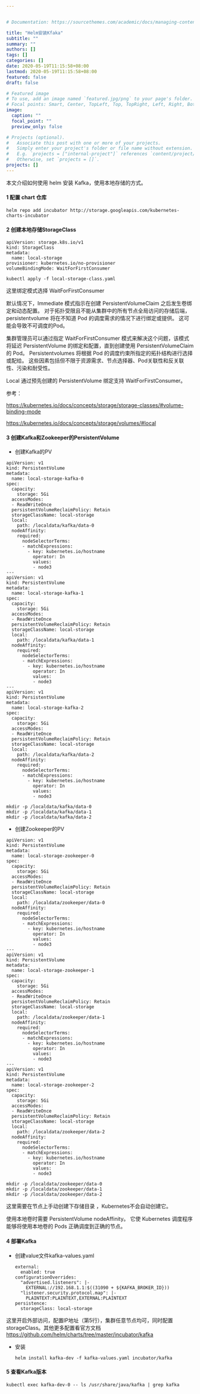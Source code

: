 ```yaml
---


# Documentation: https://sourcethemes.com/academic/docs/managing-content/

title: "Helm安装Kfaka"
subtitle: ""
summary: ""
authors: []
tags: []
categories: []
date: 2020-05-19T11:15:58+08:00
lastmod: 2020-05-19T11:15:58+08:00
featured: false
draft: false

# Featured image
# To use, add an image named `featured.jpg/png` to your page's folder.
# Focal points: Smart, Center, TopLeft, Top, TopRight, Left, Right, BottomLeft, Bottom, BottomRight.
image:
  caption: ""
  focal_point: ""
  preview_only: false

# Projects (optional).
#   Associate this post with one or more of your projects.
#   Simply enter your project's folder or file name without extension.
#   E.g. `projects = ["internal-project"]` references `content/project/deep-learning/index.md`.
#   Otherwise, set `projects = []`.
projects: []
---
```


本文介绍如何使用 helm 安装 Kafka，使用本地存储的方式。

#### 1 配置 chart 仓库

```
helm repo add incubator http://storage.googleapis.com/kubernetes-charts-incubator
```

#### 2 创建本地存储StorageClass

```
apiVersion: storage.k8s.io/v1
kind: StorageClass
metadata:
  name: local-storage
provisioner: kubernetes.io/no-provisioner
volumeBindingMode: WaitForFirstConsumer
```

```
kubectl apply -f local-storage-class.yaml
```

这里绑定模式选择 WaitForFirstConsumer

默认情况下，Immediate 模式指示在创建 PersistentVolumeClaim 之后发生卷绑定和动态配置。 对于拓扑受限且不能从集群中的所有节点全局访问的存储后端，persistentvolume 将在不知道 Pod 的调度需求的情况下进行绑定或提供。 这可能会导致不可调度的Pod。

集群管理员可以通过指定 WaitForFirstConsumer 模式来解决这个问题，该模式将延迟 PersistentVolume 的绑定和配置，直到创建使用 PersistentVolumeClaim 的 Pod。 Persistentvolumes 将根据 Pod 的调度约束所指定的拓扑结构进行选择或配给。 这些因素包括但不限于资源需求、节点选择器、Pod关联性和反关联性、污染和耐受性。

Local 通过预先创建的 PersistentVolume 绑定支持 WaitForFirstConsumer。

参考：

https://kubernetes.io/docs/concepts/storage/storage-classes/#volume-binding-mode

https://kubernetes.io/docs/concepts/storage/volumes/#local

#### 3 创建Kafka和Zookeeper的PersistentVolume

- 创建Kafka的PV

```
apiVersion: v1
kind: PersistentVolume
metadata:
  name: local-storage-kafka-0
spec:
  capacity:
    storage: 5Gi
  accessModes:
  - ReadWriteOnce
  persistentVolumeReclaimPolicy: Retain
  storageClassName: local-storage
  local:
    path: /localdata/kafka/data-0
  nodeAffinity:
    required:
      nodeSelectorTerms:
      - matchExpressions:
        - key: kubernetes.io/hostname
          operator: In
          values:
          - node3
---
apiVersion: v1
kind: PersistentVolume
metadata:
  name: local-storage-kafka-1
spec:
  capacity:
    storage: 5Gi
  accessModes:
  - ReadWriteOnce
  persistentVolumeReclaimPolicy: Retain
  storageClassName: local-storage
  local:
    path: /localdata/kafka/data-1
  nodeAffinity:
    required:
      nodeSelectorTerms:
      - matchExpressions:
        - key: kubernetes.io/hostname
          operator: In
          values:
          - node3
---
apiVersion: v1
kind: PersistentVolume
metadata:
  name: local-storage-kafka-2
spec:
  capacity:
    storage: 5Gi
  accessModes:
  - ReadWriteOnce
  persistentVolumeReclaimPolicy: Retain
  storageClassName: local-storage
  local:
    path: /localdata/kafka/data-2
  nodeAffinity:
    required:
      nodeSelectorTerms:
      - matchExpressions:
        - key: kubernetes.io/hostname
          operator: In
          values:
          - node3
```

```
mkdir -p /localdata/kafka/data-0
mkdir -p /localdata/kafka/data-1
mkdir -p /localdata/kafka/data-2
```

- 创建Zookeeper的PV

```
apiVersion: v1
kind: PersistentVolume
metadata:
  name: local-storage-zookeeper-0
spec:
  capacity:
    storage: 5Gi
  accessModes:
  - ReadWriteOnce
  persistentVolumeReclaimPolicy: Retain
  storageClassName: local-storage
  local:
    path: /localdata/zookeeper/data-0
  nodeAffinity:
    required:
      nodeSelectorTerms:
      - matchExpressions:
        - key: kubernetes.io/hostname
          operator: In
          values:
          - node3
---
apiVersion: v1
kind: PersistentVolume
metadata:
  name: local-storage-zookeeper-1
spec:
  capacity:
    storage: 5Gi
  accessModes:
  - ReadWriteOnce
  persistentVolumeReclaimPolicy: Retain
  storageClassName: local-storage
  local:
    path: /localdata/zookeeper/data-1
  nodeAffinity:
    required:
      nodeSelectorTerms:
      - matchExpressions:
        - key: kubernetes.io/hostname
          operator: In
          values:
          - node3
---
apiVersion: v1
kind: PersistentVolume
metadata:
  name: local-storage-zookeeper-2
spec:
  capacity:
    storage: 5Gi
  accessModes:
  - ReadWriteOnce
  persistentVolumeReclaimPolicy: Retain
  storageClassName: local-storage
  local:
    path: /localdata/zookeeper/data-2
  nodeAffinity:
    required:
      nodeSelectorTerms:
      - matchExpressions:
        - key: kubernetes.io/hostname
          operator: In
          values:
          - node3
```

```
mkdir -p /localdata/zookeeper/data-0
mkdir -p /localdata/zookeeper/data-1
mkdir -p /localdata/zookeeper/data-2
```

这里需要在节点上手动创建下存储目录 ，Kubernetes不会自动创建它。

使用本地卷时需要 PersistentVolume nodeAffinity。 它使 Kubernetes 调度程序能够将使用本地卷的 Pods 正确调度到正确的节点。

#### 4 部署Kafka

- 创建value文件kafka-values.yaml

  ```
  external:
    enabled: true
  configurationOverrides:
    "advertised.listeners": |-
      EXTERNAL://192.168.1.1:$((31090 + ${KAFKA_BROKER_ID}))
    "listener.security.protocol.map": |-
      PLAINTEXT:PLAINTEXT,EXTERNAL:PLAINTEXT
  persistence:
    storageClass: local-storage
  ```
  
这里开启外部访问，配置IP地址（第5行），集群任意节点均可，同时配置storageClass。其他更多配置看官方文档 https://github.com/helm/charts/tree/master/incubator/kafka
  
- 安装

  ```
  helm install kafka-dev -f kafka-values.yaml incubator/kafka
  ```

#### 5 查看Kafka版本

```
kubectl exec kafka-dev-0 -- ls /usr/share/java/kafka | grep kafka
```

